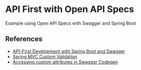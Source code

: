 # API First with Open API Specs

Example using Open API Specs with Swagger and Spring Boot

## References

- [API-First Development with Spring Boot and Swagger](https://reflectoring.io/spring-boot-openapi/)
- [Spring MVC Custom Validation](https://www.javatpoint.com/spring-mvc-custom-validation)
- [Accessing custom attributes in Swagger Codegen](https://arnoldgalovics.com/accessing-custom-attributes-in-swagger-codegen/)
